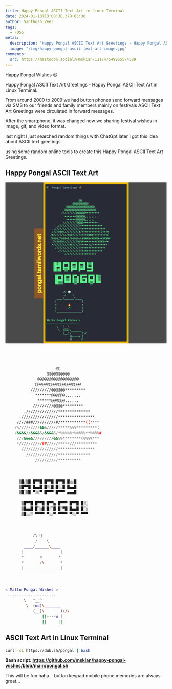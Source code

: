 ```yaml
---
title: Happy Pongal ASCII Text Art in Linux Terminal
date: 2024-01-13T13:08:38.379+05:30
author: Santhosh Veer
tags:
  - FOSS
metas:
  description: "Happy Pongal ASCII Text Art Greetings - Happy Pongal ASCII Text Art in Linux Terminal."
  image: "/img/happy-pongal-ascii-text-art-image.jpg"
comments:
  src: https://mastodon.social/@mskian/111747549955574389
---
```


Happy Pongal Wishes 😃

Happy Pongal ASCII Text Art Greetings - Happy Pongal ASCII Text Art in Linux Terminal.

From around 2000 to 2009 we had button phones send forward messages via SMS to our friends and family members mainly on festivals ASCII Text Art Greetings were circulated in forward messages.

<!--more-->

After the smartphone, it was changed now we sharing festival wishes in image, gif, and video format.

last night I just searched random things with ChatGpt later I got this idea about ASCII text greetings.

using some random online tools to create this Happy Pongal ASCII Text Art Greetings.

## Happy Pongal ASCII Text Art  

<!-- markdownlint-disable MD033 -->
<img src="/img/happy-pongal-ascii-text-art-image.jpg" alt="Happy Pongal ASCII Text Art" transform-images="webp jpg 2048@2">

```sh



                      @@                     
                  @@@@@@@@@@                 
              @@@@@@@@@@@@@@@@@@             
             @@@@@@@@@@@@@@@@@@@@            
           /////////@@@@@@*********          
             *******@@@@@@,,,,,,,            
              ******@@@@@@,,,,,,             
            /////////@@@@*********           
        ,//////////////**************        
      .////////////////****************      
     ////###//////////#/***********((****    
    /%/////////&&&/////*****%%%*********(    
    /&&&&//&&&&&/&&&&&/*%%%%%*%%%%%**%%%%#   
     ///&&&&/////////&&%%********(%%%%***    
     *//////////##/////*****///*********     
       ////////////////****************      
         //////////////**************        
             //////////**********  



      ▒█░▒█ █▀▀█ █▀▀█ █▀▀█ █░░█ 
      ▒█▀▀█ █▄▄█ █░░█ █░░█ █▄▄█ 
      ▒█░▒█ ▀░░▀ █▀▀▀ █▀▀▀ ▄▄▄█ 

       ▒█▀▀█ █▀▀█ █▀▀▄ █▀▀▀ █▀▀█ █░░ 
       ▒█▄▄█ █░░█ █░░█ █░▀█ █▄▄█ █░░ 
       ▒█░░░ ▀▀▀▀ ▀░░▀ ▀▀▀▀ ▀░░▀ ▀▀▀



            /\ 🍚
             /    \ 
        ____/______\____
       |                |  
       *       🔥       *
       *       /\       *
       |________________|



< Mattu Pongal Wishes >
 ---------------------
        \   ^__^
         \  (oo)\_______
            (__)\       )\/\
                ||----w |
                ||     ||

```

## ASCII Text Art in Linux Terminal

```sh
curl -sL https://dub.sh/pongal | bash
```

**Bash script: <https://github.com/mskian/happy-pongal-wishes/blob/main/pongal.sh>**  

This will be fun haha... button keypad mobile phone memories are always great...
